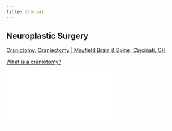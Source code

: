 ```yaml
---
title: Cranial
---
```


Neuroplastic Surgery
--------------------

[Craniotomy, Craniectomy | Mayfield Brain & Spine, Cincinati, OH](https://mayfieldclinic.com/pe-craniotomy.htm)

[What is a craniotomy?](https://www.hopkinsmedicine.org/health/treatment-tests-and-therapies/craniotomy)

<object data="Craniotomy.pdf" type="application/pdf" width="100%" height="700px">
    <embed src="Craniotomy.pdf"></embed>
</object>